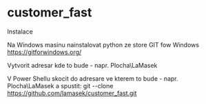 # customer_fast


Instalace 
 
 Na Windows masinu nainstalovat
    python ze store
    GIT fow Windows https://gitforwindows.org/

Vytvorit adresar kde to bude - napr. Plocha\LaMasek

V Power Shellu skocit do adresare ve kterem to bude - napr. Plocha\LaMasek  a spustit:
git --clone https://github.com/lamasek/customer_fast.git




